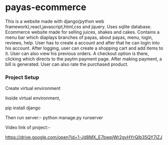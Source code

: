 # payas-ecommerce
This is a website made with django(python web framework),react,javascript,html,css and jquery. Uses sqlite database.
Ecommerce website made for selling juices, shakes and cakes.
Contains a menu bar which diaplays branches of payas, about payas, menu, login, reviews, help.
User has to create a account and after that he can login into his account.
After logging, user can create a shopping cart and add items to it.
User can also view his previous orders.
A checkout option is there, clicking which directs to the paytm payment page.
After making payment, a bill is generated.
User can also rate the purchased product.

### Project Setup
Create virtual environment

Inside virtual environment, 

pip install django

Then run server:- python manage.py runserver

Video link of project:-

https://drive.google.com/open?id=1-Jd8MX_E7bwpjWr2gvHYrQlb35QY7iZJ
